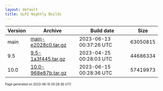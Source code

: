```yaml
---
layout: default
title: GLPI Nightly Builds
---
```


Version|Archive|Build date|Size
---|---|---|---
main|[main-e2028c0.tar.gz](main-e2028c0.tar.gz)|2023-06-13 00:37:26 UTC|63050815
9.5|[9.5-1a3f445.tar.gz](9.5-1a3f445.tar.gz)|2023-04-25 00:28:03 UTC|44686334
10.0|[10.0-968e87b.tar.gz](10.0-968e87b.tar.gz)|2023-06-15 00:28:36 UTC|57419973

<font size="1">Page generated on 2023-06-15 00:28:36 UTC</font>
